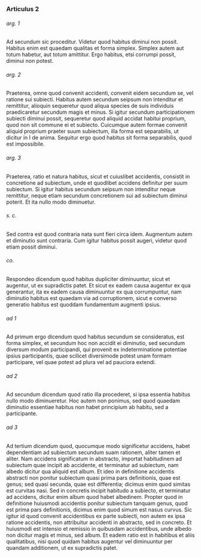 ### Articulus 2

###### arg. 1
Ad secundum sic proceditur. Videtur quod habitus diminui non possit. Habitus enim est quaedam qualitas et forma simplex. Simplex autem aut totum habetur, aut totum amittitur. Ergo habitus, etsi corrumpi possit, diminui non potest.

###### arg. 2
Praeterea, omne quod convenit accidenti, convenit eidem secundum se, vel ratione sui subiecti. Habitus autem secundum seipsum non intenditur et remittitur, alioquin sequeretur quod aliqua species de suis individuis praedicaretur secundum magis et minus. Si igitur secundum participationem subiecti diminui possit, sequeretur quod aliquid accidat habitui proprium, quod non sit commune ei et subiecto. Cuicumque autem formae convenit aliquid proprium praeter suum subiectum, illa forma est separabilis, ut dicitur in I de anima. Sequitur ergo quod habitus sit forma separabilis, quod est impossibile.

###### arg. 3
Praeterea, ratio et natura habitus, sicut et cuiuslibet accidentis, consistit in concretione ad subiectum, unde et quodlibet accidens definitur per suum subiectum. Si igitur habitus secundum seipsum non intenditur neque remittitur, neque etiam secundum concretionem sui ad subiectum diminui poterit. Et ita nullo modo diminuetur.

###### s. c.
Sed contra est quod contraria nata sunt fieri circa idem. Augmentum autem et diminutio sunt contraria. Cum igitur habitus possit augeri, videtur quod etiam possit diminui.

###### co.
Respondeo dicendum quod habitus dupliciter diminuuntur, sicut et augentur, ut ex supradictis patet. Et sicut ex eadem causa augentur ex qua generantur, ita ex eadem causa diminuuntur ex qua corrumpuntur, nam diminutio habitus est quaedam via ad corruptionem, sicut e converso generatio habitus est quoddam fundamentum augmenti ipsius.

###### ad 1
Ad primum ergo dicendum quod habitus secundum se consideratus, est forma simplex, et secundum hoc non accidit ei diminutio, sed secundum diversum modum participandi, qui provenit ex indeterminatione potentiae ipsius participantis, quae scilicet diversimode potest unam formam participare, vel quae potest ad plura vel ad pauciora extendi.

###### ad 2
Ad secundum dicendum quod ratio illa procederet, si ipsa essentia habitus nullo modo diminueretur. Hoc autem non ponimus, sed quod quaedam diminutio essentiae habitus non habet principium ab habitu, sed a participante.

###### ad 3
Ad tertium dicendum quod, quocumque modo significetur accidens, habet dependentiam ad subiectum secundum suam rationem, aliter tamen et aliter. Nam accidens significatum in abstracto, importat habitudinem ad subiectum quae incipit ab accidente, et terminatur ad subiectum, nam albedo dicitur qua aliquid est album. Et ideo in definitione accidentis abstracti non ponitur subiectum quasi prima pars definitionis, quae est genus; sed quasi secunda, quae est differentia; dicimus enim quod simitas est curvitas nasi. Sed in concretis incipit habitudo a subiecto, et terminatur ad accidens, dicitur enim album quod habet albedinem. Propter quod in definitione huiusmodi accidentis ponitur subiectum tanquam genus, quod est prima pars definitionis, dicimus enim quod simum est nasus curvus. Sic igitur id quod convenit accidentibus ex parte subiecti, non autem ex ipsa ratione accidentis, non attribuitur accidenti in abstracto, sed in concreto. Et huiusmodi est intensio et remissio in quibusdam accidentibus, unde albedo non dicitur magis et minus, sed album. Et eadem ratio est in habitibus et aliis qualitatibus, nisi quod quidam habitus augentur vel diminuuntur per quandam additionem, ut ex supradictis patet.

